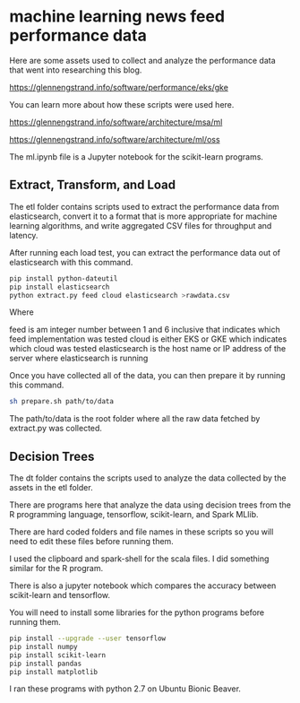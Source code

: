 # machine learning news feed performance data

Here are some assets used to collect and analyze the performance data that went into researching this blog.

https://glennengstrand.info/software/performance/eks/gke

You can learn more about how these scripts were used here.

https://glennengstrand.info/software/architecture/msa/ml

https://glennengstrand.info/software/architecture/ml/oss

The ml.ipynb file is a Jupyter notebook for the scikit-learn programs.

## Extract, Transform, and Load

The etl folder contains scripts used to extract the performance data from elasticsearch, convert it to a format that is more appropriate for machine learning algorithms, and write aggregated CSV files for throughput and latency.

After running each load test, you can extract the performance data out of elasticsearch with this command.

```bash
pip install python-dateutil
pip install elasticsearch
python extract.py feed cloud elasticsearch >rawdata.csv
```

Where

feed is am integer number between 1 and 6 inclusive that indicates which feed implementation was tested
cloud is either EKS or GKE which indicates which cloud was tested
elasticsearch is the host name or IP address of the server where elasticsearch is running

Once you have collected all of the data, you can then prepare it by running this command.

```bash
sh prepare.sh path/to/data
```

The path/to/data is the root folder where all the raw data fetched by extract.py was collected.

## Decision Trees

The dt folder contains the scripts used to analyze the data collected by the assets in the etl folder.

There are programs here that analyze the data using decision trees from the R programming language, tensorflow, scikit-learn, and Spark MLlib.

There are hard coded folders and file names in these scripts so you will need to edit these files before running them.

I used the clipboard and spark-shell for the scala files. I did something similar for the R program.

There is also a jupyter notebook which compares the accuracy between scikit-learn and tensorflow.

You will need to install some libraries for the python programs before running them.

```bash
pip install --upgrade --user tensorflow
pip install numpy
pip install scikit-learn
pip install pandas
pip install matplotlib
```

I ran these programs with python 2.7 on Ubuntu Bionic Beaver.
